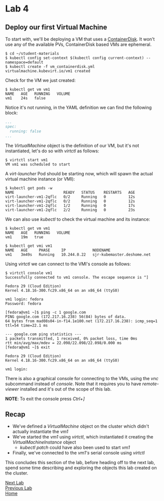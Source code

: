 # Lab 4

## Deploy our first Virtual Machine

To start with, we'll be deploying a VM that uses a [ContainerDisk](https://kubevirt.io/user-guide/docs/latest/creating-virtual-machines/disks-and-volumes.html#containerdisk). It won't use any of the available PVs, ContainerDisk based VMs are ephemeral.

```console
$ cd ~/student-materials
$ kubectl config set-context $(kubectl config current-context) --namespace=default
$ kubectl create -f vm_containerdisk.yml
virtualmachine.kubevirt.io/vm1 created
```

Check for the VM we just created:

```console
$ kubectl get vm vm1
NAME   AGE   RUNNING   VOLUME
vm1    24s   false
```

Notice it's not running, in the YAML definition we can find the following block:

```yaml
...
spec:
  running: false
...
```

The *VirtualMachine* object is the definition of our VM, but it's not instantiated, let's do so with *virtctl* as follows:

```console
$ virtctl start vm1
VM vm1 was scheduled to start
```

A *virt-launcher* Pod should be starting now, which will spawn the actual virtual machine instance (or VMI):

```console
$ kubectl get pods -w
NAME                      READY   STATUS    RESTARTS   AGE
virt-launcher-vm1-2qflc   0/2     Running   0          12s
virt-launcher-vm1-2qflc   0/2     Running   0          12s
virt-launcher-vm1-2qflc   1/2     Running   0          17s
virt-launcher-vm1-2qflc   2/2     Running   0          23s
```

We can also use *kubectl* to check the virtual machine and its instance:

```console
$ kubectl get vm vm1
NAME   AGE   RUNNING   VOLUME
vm1    19m   true

$ kubectl get vmi vm1
NAME   AGE     PHASE     IP            NODENAME
vm1    3m49s   Running   10.244.0.22   sjr-kubemaster.deshome.net
```

Using *virtctl* we can connect to the VMI's console as follows:

```console
$ virtctl console vm1
Successfully connected to vm1 console. The escape sequence is ^]

Fedora 29 (Cloud Edition)
Kernel 4.18.16-300.fc29.x86_64 on an x86_64 (ttyS0)

vm1 login: fedora
Password: fedora

[fedora@vm1 ~]$ ping -c 1 google.com
PING google.com (172.217.16.238) 56(84) bytes of data.
64 bytes from mad08s04-in-f14.1e100.net (172.217.16.238): icmp_seq=1 ttl=54 time=22.1 ms

--- google.com ping statistics ---
1 packets transmitted, 1 received, 0% packet loss, time 0ms
rtt min/avg/max/mdev = 22.098/22.098/22.098/0.000 ms
[fedora@vm1 ~]$ exit

Fedora 29 (Cloud Edition)
Kernel 4.18.16-300.fc29.x86_64 on an x86_64 (ttyS0)

vm1 login:
```
There is also a graphical console for connecting to the VMs, using the *vnc* subcommand instead of *console*. Note that it requires you to have *remote-viewer* installed and it's out of the scope of this lab.


**NOTE**: To exit the console press *Ctrl+]*

## Recap

* We've defined a *VirtualMachine* object on the cluster which didn't actually instantiate the *vm1*
* We've started the *vm1* using *virtctl*, which instantiated it creating the *VirtualMachineInstance* object
  * *kubectl patch* could have also been used to start *vm1*
* Finally, we've connected to the *vm1's* serial console using *virtctl*


This concludes this section of the lab, before heading off to the next lab, spend some time describing and exploring the objects this lab created on the cluster.

[Next Lab](../lab5/lab5.md)\
[Previous Lab](../lab3/lab3.md)\
[Home](../../README.md)
